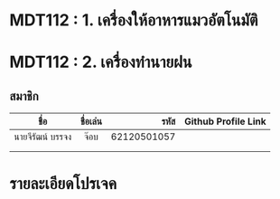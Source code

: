 # MDT112 : 1. เครื่องให้อาหารแมวอัตโนมัติ
# MDT112 : 2. เครื่องทำนายฝน


## สมาชิก



| ชื่อ      | ชื่อเล่น          | รหัส  |Github Profile Link|
| ------------- |:-------------:| -----:|----|
|นายจีรัฒน์ บรรจง     | จ๊อบ  | 62120501057 |    |
|   |     |  |    |
|  |      |   |    |

# รายละเอียดโปรเจค
